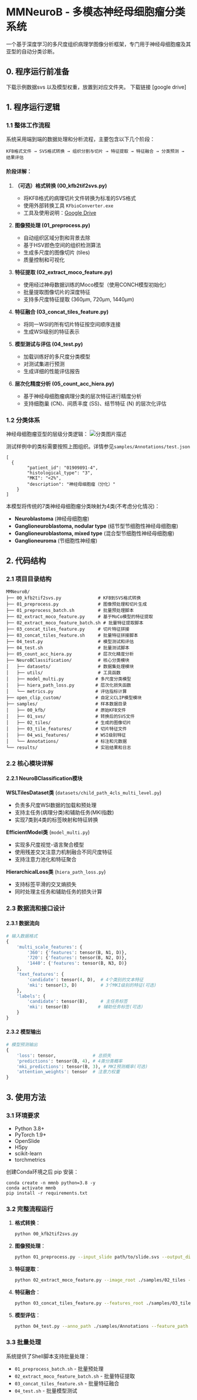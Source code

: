 # MMNeuroB - 多模态神经母细胞瘤分类系统

一个基于深度学习的多尺度组织病理学图像分析框架，专门用于神经母细胞瘤及其亚型的自动分类诊断。

## 0. 程序运行前准备

下载示例数据svs 以及模型权重，放置到对应文件夹。
下载链接 [google drive]

## 1. 程序运行逻辑

### 1.1 整体工作流程

系统采用端到端的数据处理和分析流程，主要包含以下几个阶段：

```
KFB格式文件 → SVS格式转换 → 组织分割与切片 → 特征提取 → 特征融合 → 分类预测 → 结果评估
```

#### 阶段详解：

1. **（可选）格式转换 (00_kfb2tif2svs.py)**
   - 将KFB格式的病理切片文件转换为标准的SVS格式
   - 使用外部转换工具 `KFbioConverter.exe`
   - 工具及使用说明：[Google Drive](https://drive.google.com/file/d/1qYUPwCM3gfaC3StuFIVo9h5GwQZq8nCe/view)

2. **图像预处理 (01_preprocess.py)**
   - 自动组织区域分割和背景去除
   - 基于HSV颜色空间的组织检测算法
   - 生成多尺度的图像切片 (tiles)
   - 质量控制和可视化

3. **特征提取 (02_extract_moco_feature.py)**
   - 使用经过神母数据训练的Moco模型（使用CONCH模型初始化）
   - 批量提取图像切片的深度特征
   - 支持多尺度特征提取 (360μm, 720μm, 1440μm)

4. **特征融合 (03_concat_tiles_feature.py)**
   - 将同一WSI的所有切片特征按空间顺序连接
   - 生成WSI级别的特征表示

5. **模型测试与评估 (04_test.py)**
   - 加载训练好的多尺度分类模型
   - 对测试集进行预测
   - 生成详细的性能评估报告

6. **层次化精度分析 (05_count_acc_hiera.py)**
   - 基于神经母细胞瘤病理分类的层次特征进行精度分析
   - 支持细胞巢 (CN)、间质丰度 (SS)、结节特征 (N) 的层次化评估


### 1.2 分类体系
神经母细胞瘤亚型的层级分类逻辑：
![分类图片描述](./assets/category.png)

测试样例中的类标需要按照上图组织。详情参见`samples/Annotations/test.json`
```
[
  {
        "patient_id": "01909891-4",
        "histological_type": "3",
        "MKI": "<2%",
        "description": "神经母细胞瘤（分化）"
    }
]
```


本模型将传统的7类神经母细胞瘤分类映射为4类(不考虑分化情况)：
- **Neuroblastoma** (神经母细胞瘤)
- **Ganglioneuroblastoma, nodular type** (结节型节细胞性神经母细胞瘤)
- **Ganglioneuroblastoma, mixed type** (混合型节细胞性神经母细胞瘤)
- **Ganglioneuroma** (节细胞性神经瘤)



## 2. 代码结构

### 2.1 项目目录结构

```
MMNeuroB/
├── 00_kfb2tif2svs.py              # KFB到SVS格式转换
├── 01_preprocess.py               # 图像预处理和切片生成
├── 01_preprocess_batch.sh         # 批量预处理脚本
├── 02_extract_moco_feature.py     # 基于MoCo模型的特征提取
├── 02_extract_moco_feature_batch.sh # 批量特征提取脚本
├── 03_concat_tiles_feature.py     # 切片特征拼接
├── 03_concat_tiles_feature.sh     # 批量特征拼接脚本
├── 04_test.py                     # 模型测试和评估
├── 04_test.sh                     # 批量测试脚本
├── 05_count_acc_hiera.py          # 层次化精度分析
├── NeuroBClassification/          # 核心分类模块
│   ├── datasets/                  # 数据集处理模块
│   ├── utils/                     # 工具函数
│   ├── model_multi.py            # 多尺度分类模型
│   ├── hiera_path_loss.py        # 层次化损失函数
│   └── metrics.py                # 评估指标计算
├── open_clip_custom/             # 自定义CLIP模型模块
├── samples/                      # 样本数据目录
│   ├── 00_kfb/                   # 原始KFB文件
│   ├── 01_svs/                   # 转换后的SVS文件
│   ├── 02_tiles/                 # 生成的图像切片
│   ├── 03_tile_features/         # 切片特征文件
│   ├── 04_wsi_features/          # WSI级别特征
│   └── Annotations/              # 标注和元数据
└── results/                      # 实验结果和日志
```

### 2.2 核心模块详解

#### 2.2.1 NeuroBClassification模块

**WSLTilesDataset类** (`datasets/child_path_4cls_multi_level.py`)
- 负责多尺度WSI数据的加载和预处理
- 支持主任务(病理分类)和辅助任务(MKI指数)
- 实现7类到4类的标签映射和特征转换

**EfficientModel类** (`model_multi.py`)
- 实现多尺度视觉-语言聚合模型
- 使用残差交叉注意力机制融合不同尺度特征
- 支持注意力池化和特征聚合

**HierarchicalLoss类** (`hiera_path_loss.py`)
- 支持标签平滑的交叉熵损失
- 同时处理主任务和辅助任务的损失计算

### 2.3 数据流和接口设计

#### 2.3.1 数据流向

```python
# 输入数据格式
{
    'multi_scale_features': {
        '360': {'features': tensor(B, N1, D)},
        '720': {'features': tensor(B, N2, D)},
        '1440': {'features': tensor(B, N3, D)}
    },
    'text_features': {
        'candidate': tensor(4, D),  # 4个类别的文本特征
        'mki': tensor(3, D)         # 3个MKI级别的特征(可选)
    },
    'labels': {
        'candidate': tensor(B),     # 主任务标签
        'mki': tensor(B)           # 辅助任务标签(可选)
    }
}
```

#### 2.3.2 模型输出

```python
# 模型预测输出
{
    'loss': tensor,              # 总损失
    'predictions': tensor(B, 4), # 4类分类概率
    'mki_predictions': tensor(B, 3), # MKI预测概率(可选)
    'attention_weights': tensor  # 注意力权重
}
```


## 3. 使用方法

### 3.1 环境要求

- Python 3.8+
- PyTorch 1.9+
- OpenSlide
- H5py
- scikit-learn
- torchmetrics

创建Conda环境之后 pip 安装：

```
conda create -n mmnb python=3.8 -y
conda activate mmnb
pip install -r requirements.txt
```

### 3.2 完整流程运行

1. **格式转换**：
   ```bash
   python 00_kfb2tif2svs.py
   ```

2. **图像预处理**：
   ```bash
   python 01_preprocess.py --input_slide path/to/slide.svs --output_dir ./samples/02_tiles --tile_size 360
   ```

3. **特征提取**：
   ```bash
   python 02_extract_moco_feature.py --image_root ./samples/02_tiles --features_root ./samples/03_tile_features --moco_checkpoint path/to/moco.pth --conch_checkpoint path/to/conch.bin
   ```

4. **特征融合**：
   ```bash
   python 03_concat_tiles_feature.py --features_root ./samples/03_tile_features --order_root ./samples/02_tiles --output_root ./samples/04_wsi_features
   ```

5. **模型评估**：
   ```bash
   python 04_test.py --anno_path ./samples/Annotations --feature_path ./samples/04_wsi_features --checkpoint_path path/to/model.pth --output_dir ./results
   ```

### 3.3 批量处理

系统提供了Shell脚本支持批量处理：
- `01_preprocess_batch.sh` - 批量预处理
- `02_extract_moco_feature_batch.sh` - 批量特征提取
- `03_concat_tiles_feature.sh` - 批量特征融合
- `04_test.sh` - 批量模型测试
